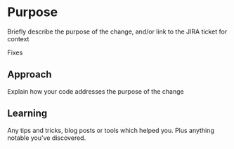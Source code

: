 # Purpose

Briefly describe the purpose of the change, and/or link to the JIRA ticket for context

Fixes <TICKET-REF>

## Approach

Explain how your code addresses the purpose of the change

## Learning

Any tips and tricks, blog posts or tools which helped you. Plus anything notable you've discovered.

